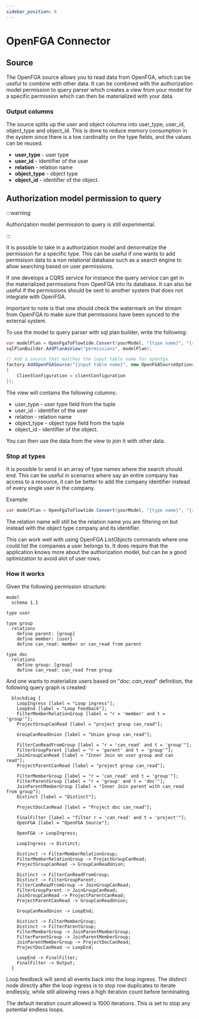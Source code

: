 ```yaml
---
sidebar_position: 8
---
```


# OpenFGA Connector

## Source

The OpenFGA source allows you to read data from OpenFGA, which can be useful to combine with other data.
It can be combined with the authorization model permission to query parser which creates a view from your model
for a specific permission which can then be materialized with your data.

### Output columns

The source splits up the user and object columns into user_type, user_id, object_type and object_id.
This is done to reduce memory consumption in the system since there is a low cardinality on the type fields, and the values can be reused.

* **user_type** - user type
* **user_id** - identifier of the user
* **relation** - relation name
* **object_type** - object type
* **object_id** - identifier of the object. 

## Authorization model permission to query

:::warning

Authorization model permission to query is still experimental.

:::

It is possible to take in a authorization model and denormalize the permission for a specific type.
This can be useful if one wants to add permisison data to a non relational database such as a search engine to allow searching based on user permissions.

If one develops a CQRS service for instance the query service can get in the materialized permissions from OpenFGA into its database.
It can also be useful if the permissions should be sent to another system that does not integrate with OpenFGA.

Important to note is that one should check the watermark on the stream from OpenFGA to make sure that permissions have been synced to the external system.

To use the model to query parser with sql plan builder, write the following:

```csharp
var modelPlan = OpenFgaToFlowtide.Convert(yourModel, "{type name}", "{relation name}", "{input table name}");
sqlPlanBuilder.AddPlanAsView("permissions", modelPlan);

// Add a source that matches the input table name for openfga
factory.AddOpenFGASource("{input table name}", new OpenFGASourceOptions
{
    ClientConfiguration = clientConfiguration
});
```

The view will contains the following columns:

* user_type - user type field from the tuple
* user_id - identifier of the user
* relation - relation name
* object_type - object type field from the tuple
* object_id - identifier of the object.

You can then use the data from the view to join it with other data.

### Stop at types

It is possible to send in an array of type names where the search should end.
This can be useful in scenarios where say an entire company has access to a resource, it can be better to add the company identifier instead of every single user in the company.

Example:

```csharp
var modelPlan = OpenFgaToFlowtide.Convert(yourModel, "{type name}", "{relation name}", "{input table name}", "company");
```

The relation name will still be the relation name you are filtering on but instead with the object type company and its identifier.

This can work well with using OpenFGA *ListObjects* commands where one could list the companies a user belongs to.
It does require that the application knows more about the authorization model, but can be a good optimization to avoid
alot of user rows.

### How it works

Given the following permission structure:

```
model
  schema 1.1

type user

type group
  relations
    define parent: [group]
    define member: [user]
    define can_read: member or can_read from parent

type doc
  relations
    define group: [group]
    define can_read: can_read from group
```

And one wants to materialize users based on "*doc*: *can_read*" definition, the following query graph is created:


```kroki type=blockdiag
  blockdiag {
    LoopIngress [label = "Loop ingress"];
    LoopEnd [label = "Loop Feedback"];
    FilterMemberRelationGroup [label = "r = 'member' and t = 'group'"];
    ProjectGroupCanRead [label = "project group can_read"];

    GroupCanReadUnion [label = "Union group can_read"];

    FilterCanReadFromGroup [label = "r = 'can_read' and t = 'group'"];
    FilterGroupParent [label = "r = 'parent' and t = 'group'"];
    JoinGroupCanRead [label = "Inner Join on user group and can read"];
    ProjectParentCanRead [label = "project group can_read"];

    FilterMemberGroup [label = "r = 'can_read' and t = 'group'"];
    FilterParentGroup [label = "r = 'group' and t = 'doc'"];
    JoinParentMemberGroup [label = "Inner Join parent with can_read from group"];
    Distinct [label = "Distinct"];
    
    ProjectDocCanRead [label = "Project doc can_read"];

    FinalFilter [label = "filter r = 'can_read' and t = 'project'"];
    OpenFGA [label = "OpenFGA Source"];

    OpenFGA -> LoopIngress;

    LoopIngress -> Distinct;

    Distinct -> FilterMemberRelationGroup;
    FilterMemberRelationGroup -> ProjectGroupCanRead;
    ProjectGroupCanRead -> GroupCanReadUnion;

    Distinct -> FilterCanReadFromGroup;
    Distinct -> FilterGroupParent;
    FilterCanReadFromGroup -> JoinGroupCanRead;
    FilterGroupParent -> JoinGroupCanRead;
    JoinGroupCanRead -> ProjectParentCanRead;
    ProjectParentCanRead -> GroupCanReadUnion;

    GroupCanReadUnion -> LoopEnd;

    Distinct -> FilterMemberGroup; 
    Distinct -> FilterParentGroup;
    FilterMemberGroup -> JoinParentMemberGroup;
    FilterParentGroup -> JoinParentMemberGroup;
    JoinParentMemberGroup -> ProjectDocCanRead;
    ProjectDocCanRead -> LoopEnd;
    
    LoopEnd -> FinalFilter;
    FinalFilter -> Output;
  }
```

Loop feedback will send all events back into the loop ingress. The distinct node directly after the loop ingress is to stop row duplicates to
iterate endlessly, while still allowing rows a high iteration count before terminating.

The default iteration count allowed is 1000 iterations. This is set to stop any potential endless loops.
